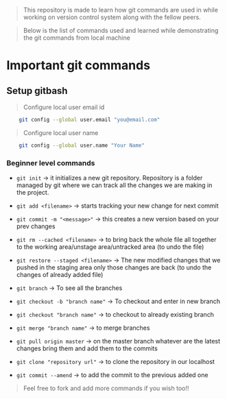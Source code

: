 > This repository is made to learn how git commands are used in while working on version control system along with the fellow peers.

> Below is the list of commands used and learned while demonstrating the git commands from local machine

# Important git commands

## Setup gitbash
>Configure local user email id
```bash
    git config --global user.email "you@email.com"
```

>Configure local user name
```bash
    git config --global user.name "Your Name"
```

### Beginner level commands

- `git init` -> it initializes a new git repository. Repository is a folder managed by git where we can track all the changes we are making in the project.

- `git add <filename>` -> starts tracking your new change for next commit

- `git commit -m "<message>"` -> this creates a new version based on your prev changes

- `git rm --cached <filename>` -> to bring back the whole file all together to the working area/unstage area/untracked area (to undo the file)

- `git restore --staged <filename>` -> The new modified changes that we pushed in the staging area only those changes are back (to undo the changes of already added file)

- `git branch` -> To see all the branches

- `git checkout -b "branch name"` -> To checkout and enter in new branch

- `git checkout "branch name"` -> to checkout to already existing branch

- `git merge "branch name"` -> to merge branches

- `git pull origin master` -> on the master branch whatever are the latest changes bring them and add them to the commits

- `git clone "repository url"` -> to clone the repository in our localhost

- `git commit --amend` -> to add the commit to the previous added one

>Feel free to fork and add more commands if you wish too!!
